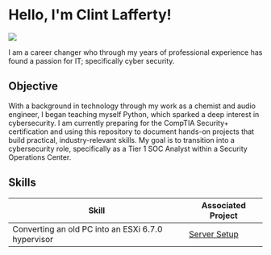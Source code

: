 # Hello, I'm Clint Lafferty!
<a href="https://www.linkedin.com/in/clint-lafferty-339230284/"><img src="https://img.shields.io/badge/-LinkedIn-0072b1?&style=for-the-badge&logo=linkedin&logoColor=white" /></a>

I am a career changer who through my years of professional experience has found a passion for IT; specifically cyber security.

## Objective

With a background in technology through my work as a chemist and audio engineer, I began teaching myself Python, which sparked a deep interest in cybersecurity. I am currently preparing for the CompTIA Security+ certification and using this repository to document hands-on projects that build practical, industry-relevant skills. My goal is to transition into a cybersecurity role, specifically as a Tier 1 SOC Analyst within a Security Operations Center.

## Skills

| Skill                                         | Associated Project         |
|-----------------------------------------------|----------------------------|
| Converting an old PC into an ESXi 6.7.0 hypervisor        | <a href="https://github.com/clint-lafferty/Home-Server-Homelab-Setup">Server Setup</a>|
